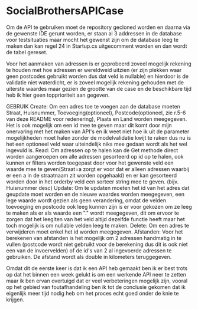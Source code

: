 # SocialBrothersAPICase
Om de API te gebruiken moet de repository gecloned worden en daarna via de gewenste IDE gerunt worden, er staan al 3 addressen in de database voor testsituaties maar mocht het
gewenst zijn om de database leeg te maken dan kan regel 24 in Startup.cs uitgecomment worden en dan wordt de tabel gereset.

Voor het aanmaken van adressen is er geprobeerd zoveel mogelijk rekening te houden met hoe adressen er wereldweid uitzien (er zijn  plekken waar geen postcodes gebruikt worden 
dus dat veld is nullable) en hierdoor is de validatie niet waterdicht, er is zoveel mogelijk rekening gehouden met de uiterste waardes maar gezien de grootte van de case en de 
beschikbare tijd heb ik hier geen topprioriteit aan gegeven.

GEBRUIK
Create:
Om een adres toe te voegen aan de database moeten Straat, Huisnummer, Toevoeging(optioneel), Postcode(optioneel, zie r.5-6 van deze README voor redenering), Plaats en Land worden
meegegeven. Het is ook mogelijk om een id mee te geven maar dit komt door mijn onervaring met het maken van API's en ik weet niet hoe ik uit de parameter mogelijkheden moet halen 
zonder de modelvalidatie kwijt te raken dus nu is het een optioneel veld waar uiteindelijk niks mee gedaan wordt als het wel ingevuld is.
Read:
Om adressen op te halen kan de Get methode direct worden aangeroepen om alle adressen gesorteerd op id op te halen, ook kunnen er filters worden toegepast door voor het gewenste
veld een waarde mee te geven(Straat=a zorgt er voor dat er alleen adressen waarbij er een a in de straatnaam zit worden opgehaald) en er kan gesorteerd worden door in het orderby
veld een sorteer string mee te geven. (bijv. Huisnummer desc)
Update:
Om te updaten moeten het id van het adres dat geupdate moet worden en de nieuwe waardes worden meegegeven, een lege waarde wordt gezien als geen verandering, omdat de velden
toevoeging en postcode ook leeg kunnen zijn is er voor gekozen om ze leeg te maken als er als waarde een "." wordt meegegeven, dit om ervoor te zorgen dat het leeglten van het
veld altijd dezelfde functie heeft maar het toch mogelijk is om nullable velden leeg te maken.
Delete:
Om een adres te verwijderen moet enkel het id worden meegegeven.
Afstanden:
Voor het berekenen van afstanden is het mogelijk om 2 adressen handmatig in te vullen (postcode wordt niet gebruikt voor de berekening dus dit is ook niet een van de invoervelden)
of de id's van 2 al ingevoerde adressen te gebruiken. De afstand wordt als double in kilometers teruggegeven.

Omdat dit de eerste keer is dat ik een API heb gemaakt ben ik er best trots op dat het binnen een week gelukt is om een werkende API neer te zetten maar ik ben ervan overtuigd dat
er veel verbeteringen mogelijk zijn, vooral op het gebied van foutafhandeling ben ik tot de conclusie gekomen dat ik eigenlijk meer tijd nodig heb om het proces echt goed onder de
knie te krijgen.
